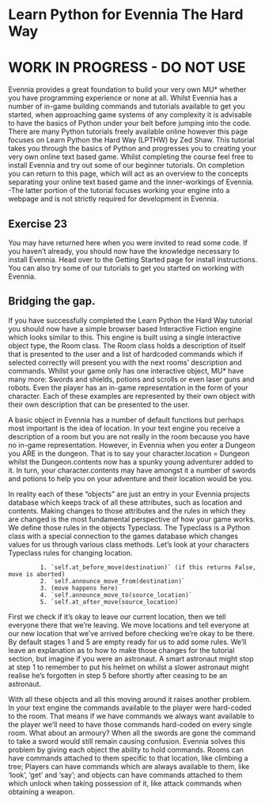 # Learn Python for Evennia The Hard Way

# WORK IN PROGRESS - DO NOT USE

Evennia provides a great foundation to build your very own MU* whether you have programming experience or none at all. Whilst Evennia has a number of in-game building commands and tutorials available to get you started, when approaching game systems of any complexity it is advisable to have the basics of Python under your belt before jumping into the code. There are many Python tutorials freely available online however this page focuses on Learn Python the Hard Way (LPTHW) by Zed Shaw. This tutorial takes you through the basics of Python and progresses you to creating your very own online text based game. Whilst completing the course feel free to install Evennia and try out some of our beginner tutorials. On completion you can return to this page, which will act as an overview to the concepts separating your online text based game and the inner-workings of Evennia.
-The latter portion of the tutorial focuses working your engine into a webpage and is not strictly required for development in Evennia.

## Exercise 23
You may have returned here when you were invited to read some code. If you haven’t already, you should now have the knowledge necessary to install Evennia. Head over to the Getting Started page for install instructions. You can also try some of our tutorials to get you started on working with Evennia.

## Bridging the gap.
If you have successfully completed the Learn Python the Hard Way tutorial you should now have a simple browser based Interactive Fiction engine which looks similar to this.
This engine is built using a single interactive object type, the Room class. The Room class holds a description of itself that is presented to the user and a list of hardcoded commands which if selected correctly will present you with the next rooms’ description and commands. Whilst your game only has one interactive object, MU* have many more: Swords and shields, potions and scrolls or even laser guns and robots. Even the player has an in-game representation in the form of your character. Each of these examples are represented by their own object with their own description that can be presented to the user.

A basic object in Evennia has a number of default functions but perhaps most important is the idea of location. In your text engine you receive a description of a room but you are not really in the room because you have no in-game representation. However, in Evennia when you enter a Dungeon you ARE in the dungeon. That is to say your character.location = Dungeon whilst the Dungeon.contents now has a spunky young adventurer added to it. In turn, your character.contents may have amongst it a number of swords and potions to help you on your adventure and their location would be you.

In reality each of these “objects” are just an entry in your Evennia projects database which keeps track of all these attributes, such as location and contents. Making changes to those attributes and the rules in which they are changed is the most fundamental perspective of how your game works. We define those rules in the objects Typeclass. The Typeclass is a Python class with a special connection to the games database which changes values for us through various class methods. Let’s look at your characters Typeclass rules for changing location.

             1. `self.at_before_move(destination)` (if this returns False, move is aborted)
             2. `self.announce_move_from(destination)`
             3. (move happens here)
             4. `self.announce_move_to(source_location)`
             5. `self.at_after_move(source_location)`

First we check if it’s okay to leave our current location, then we tell everyone there that we’re leaving. We move locations and tell everyone at our new location that we’ve arrived before checking we’re okay to be there. By default stages 1 and 5 are empty ready for us to add some rules. We’ll leave an explanation as to how to make those changes for the tutorial section, but imagine if you were an astronaut. A smart astronaut might stop at step 1 to remember to put his helmet on whilst a slower astronaut might realise he’s forgotten in step 5 before shortly after ceasing to be an astronaut.

With all these objects and all this moving around it raises another problem. In your text engine the commands available to the player were hard-coded to the room. That means if we have commands we always want available to the player we’ll need to have those commands hard-coded on every single room. What about an armoury? When all the swords are gone the command to take a sword would still remain causing confusion. Evennia solves this problem by giving each object the ability to hold commands. Rooms can have commands attached to them specific to that location, like climbing a tree; Players can have commands which are always available to them, like ‘look’, ‘get’ and ‘say’; and objects can have commands attached to them which unlock when taking possession of it, like attack commands when obtaining a weapon.
